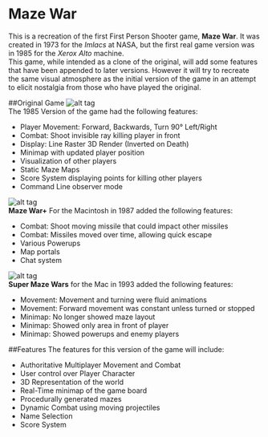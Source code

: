 # Maze War
This is a recreation of the first First Person Shooter game, **Maze War**. It was created in 1973 for the _Imlacs_ at NASA, but the first real game version was in 1985 for the _Xerox Alto_ machine. <br />
This game, while intended as a clone of the original, will add some features that have been appended to later versions. However it will try to recreate the same visual atmosphere as the initial version of the game in an attempt to elicit nostalgia from those who have played the original.

##Original Game
![alt tag](http://i.imgur.com/GkVaHS2.png?1)
<br />
The 1985 Version of the game had the following features:
- Player Movement: Forward, Backwards, Turn 90° Left/Right
- Combat: Shoot invisible ray killing player in front
- Display: Line Raster 3D Render (Inverted on Death)
- Minimap with updated player position
- Visualization of other players
- Static Maze Maps
- Score System displaying points for killing other players
- Command Line observer mode

![alt tag](http://i.imgur.com/jbXxbGW.png)
<br />
**Maze War+** For the Macintosh in 1987 added the following features:
- Combat: Shoot moving missile that could impact other missiles
- Combat: Missiles moved over time, allowing quick escape
- Various Powerups
- Map portals
- Chat system

![alt tag](http://i.imgur.com/c5IiZ8P.jpg)
<br />
**Super Maze Wars** for the Mac in 1993 added the following features:
- Movement: Movement and turning were fluid animations
- Movement: Forward movement was constant unless turned or stopped
- Minimap: No longer showed maze layout
- Minimap: Showed only area in front of player
- Minimap: Showed powerups and enemy players

##Features
The features for this version of the game will include:
- Authoritative Multiplayer Movement and Combat
- User control over Player Character
- 3D Representation of the world
- Real-Time minimap of the game board
- Procedurally generated mazes
- Dynamic Combat using moving projectiles
- Name Selection
- Score System


